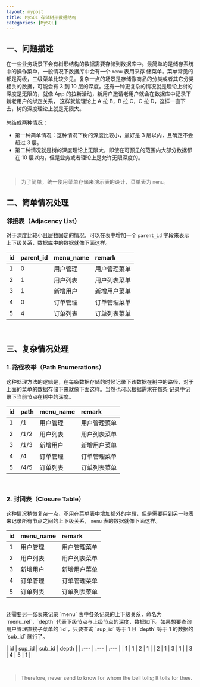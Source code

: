 ```yaml
---
layout: mypost
title: MySQL 存储树形数据结构
categories: [MySQL]
---
```


## 一、问题描述
在一些业务场景下会有树形结构的数据需要存储到数据库中。最简单的是储存系统中的操作菜单，一般情况下数据库中会有一个 `menu` 表用来存
储菜单。菜单常见的都是两级，三级菜单比较少见。复杂一点的场景是存储像商品的分类或者其它分类相关的数据，可能会有 3 到 10 
层的深度。还有一种更复杂的情况就是理论上树的深度是无限的，就像 App 的拉新活动，新用户邀请老用户就会在数据库中记录下新老用户的绑定关系，
这样就能理论上 A 拉 B，B 拉 C，C 拉 D，这样一直下去，树的深度理论上就是无限大。  
<br/>
总结成两种情况：
- 第一种简单情况：这种情况下树的深度比较小，最好是 3 层以内，且确定不会超过 3 层。
- 第二种情况就是树的深度理论上无限大，即使在可预见的范围内大部分数据都在 10 层以内，但是业务或者理论上是允许无限深度的。

<br/>

> 为了简单，统一使用菜单存储来演示表的设计，菜单表为 `menu`。

## 二、简单情况处理
### 邻接表（Adjacency List）
对于深度比较小且层数固定的情况，可以在表中增加一个 `parent_id` 字段来表示上下级关系，数据库中的数据就像下面这样。 

| id | parent_id | menu_name | remark | 
| :--- | :--- | :--- | :--- |
| 1 | 0 | 用户管理 | 用户管理菜单 | 
| 2 | 1 | 用户列表 | 用户列表菜单 |
| 3 | 1 | 新增用户 | 新增用户菜单 |
| 4 | 0 | 订单管理 | 订单管理菜单 |
| 5 | 4 | 订单列表 | 订单列表菜单 |

<br/>

## 三、复杂情况处理
### 1. 路径枚举（Path Enumerations）
这种处理方法的逻辑是，在每条数据存储的时候记录下该数据在树中的路径，对于上面的菜单的数据存储下来就像下面这样。当然也可以根据需求在每条
记录中记录下当前节点在树中的深度。

| id | path | menu_name | remark | 
| :--- | :--- | :--- | :--- |
| 1 | /1 | 用户管理 | 用户管理菜单 | 
| 2 | /1/2 | 用户列表 | 用户列表菜单 |
| 3 | /1/3 | 新增用户 | 新增用户菜单 |
| 4 | /4 | 订单管理 | 订单管理菜单 |
| 5 | /4/5 | 订单列表 | 订单列表菜单 |

<br/>

### 2. 封闭表（Closure Table）
这种情况稍微复杂一点，不用在菜单表中增加额外的字段，但是需要用到另一张表来记录所有节点之间的上下级关系， `menu` 表的数据就像下面这样。

| id  | menu_name | remark |
| :--- | :--- | :--- |
| 1  | 用户管理 | 用户管理菜单 |
| 2  | 用户列表 | 用户列表菜单 |
| 3  | 新增用户 | 新增用户菜单 |
| 4 | 订单管理 | 订单管理菜单 |
| 5 | 订单列表 | 订单列表菜单 |
  
<br/>
还需要另一张表来记录 `menu` 表中各条记录的上下级关系，命名为 `menu_rel`，`depth` 代表下级节点与上级节点的深度，数据如下。如果想要查询
用户管理直接子菜单的 `id`，只要查询 `sup_id` 等于 1 且 `depth` 等于 1 的数据的 `sub_id` 就行了。 

| id  | sup_id | sub_id | depth | 
| :--- | :--- | :--- |
| 1  | 1 | 2 | 1 |
| 2  | 1 | 3 | 1 |
| 3  | 4 | 5 | 1 |

<br/>


> Therefore, never send to know for whom the bell tolls; It tolls for thee.

<br/>